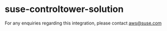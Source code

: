# suse-controltower-solution

For any enquiries regarding this integration, please contact aws@suse.com
